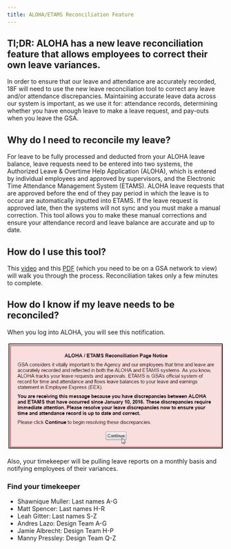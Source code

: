 ```yaml
---
title: ALOHA/ETAMS Reconciliation Feature
---
```


## Tl;DR: ALOHA has a new leave reconciliation feature that allows employees to correct their own leave variances.

In order to ensure that our leave and attendance are accurately recorded, 18F will need to use the new leave reconciliation tool to correct any leave and/or attendance discrepancies. Maintaining accurate leave data across our system is important, as we use it for: attendance records, determining whether you have enough leave to make a leave request, and pay-outs when you leave the GSA.

## Why do I need to reconcile my leave?

For leave to be fully processed and deducted from your ALOHA leave balance, leave requests need to be entered into two systems, the Authorized Leave &amp; Overtime Help Application  (ALOHA), which is entered by individual employees and approved by supervisors, and the Electronic Time Attendance Management System (ETAMS). ALOHA leave requests that are approved before the end of they pay period in which the leave is to occur are automatically inputted into ETAMS. If the leave request is approved late, then the systems will not sync and you must make a manual correction. This tool allows you to make these manual corrections and ensure your attendance record and leave balance are accurate and up to date.

## How do I use this tool?

This [video](https://vimeo.com/gsavisualcommunications/review/165452479/3f077f86f5) and this [PDF](http://finhrapps.gsa.gov/additional%20documentation/ALOHA/Reconciliation%20Tool%20Final_May2016.pdf) (which you need to be on a GSA network to view) will walk you through the process. Reconciliation takes only a few minutes to complete.

## How do I know if my leave needs to be reconciled?

When you log into ALOHA, you will see this notification.

![aloha-etams-reconciliation-feature-warning](https://raw.githubusercontent.com/18F/handbook/master/images/aloha-etams-warning.png)

Also, your timekeeper will be pulling leave reports on a monthly basis and notifying employees of their variances.

### Find your timekeeper

* Shawnique Muller: Last names A-G  
* Matt Spencer: Last names H-R  
* Leah Gitter: Last names S-Z  
* Andres Lazo: Design Team A-G
* Jamie Albrecht: Design Team H-P
* Manny Pressley: Design Team Q-Z
